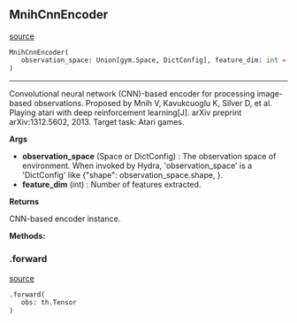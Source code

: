 #


## MnihCnnEncoder
[source](https://github.com/RLE-Foundation/Hsuanwu\blob\main\hsuanwu/xploit/encoder/mnih_cnn_encoder.py\#L11)
```python 
MnihCnnEncoder(
   observation_space: Union[gym.Space, DictConfig], feature_dim: int = 0
)
```


---
Convolutional neural network (CNN)-based encoder for processing image-based observations.
Proposed by Mnih V, Kavukcuoglu K, Silver D, et al. Playing atari with
deep reinforcement learning[J]. arXiv preprint arXiv:1312.5602, 2013.
Target task: Atari games.


**Args**

* **observation_space** (Space or DictConfig) : The observation space of environment. When invoked by Hydra,
    'observation_space' is a 'DictConfig' like {"shape": observation_space.shape, }.
* **feature_dim** (int) : Number of features extracted.


**Returns**

CNN-based encoder instance.


**Methods:**


### .forward
[source](https://github.com/RLE-Foundation/Hsuanwu\blob\main\hsuanwu/xploit/encoder/mnih_cnn_encoder.py\#L49)
```python
.forward(
   obs: th.Tensor
)
```


